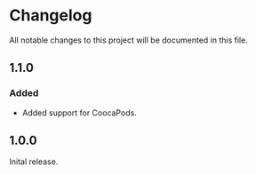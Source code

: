 # Changelog

All notable changes to this project will be documented in this file.

## 1.1.0

### Added

- Added support for CoocaPods.

## 1.0.0

Inital release.
